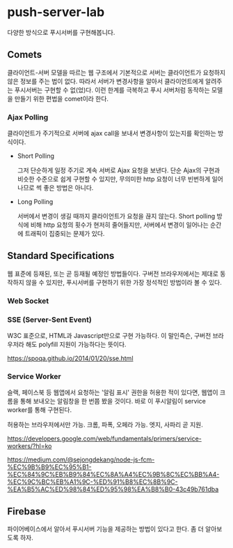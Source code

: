 # push-server-lab
다양한 방식으로 푸시서버를 구현해봅니다.



## Comets

클라이언트-서버 모델을 따르는 웹 구조에서 기본적으로 서버는 클라이언트가 요청하지 않은 정보를 주는 법이 없다. 따라서 서버가 변경사항을 알아서 클라이언트에게 알려주는 푸시서버는 구현할 수 없(었)다. 이런 한계를 극복하고 푸시 서버처럼 동작하는 모델을 만들기 위한 편법을 comet이라 한다.

### Ajax Polling

클라이언트가 주기적으로 서버에 ajax call을 보내서 변경사항이 있는지를 확인하는 방식이다.

* Short Polling

    그저 단순하게 일정 주기로 계속 서버로 Ajax 요청을 보낸다. 단순 Ajax의 구현과 비슷한 수준으로 쉽게 구현할 수 있지만, 무의미한 http 요청이 너무 빈번하게 일어나므로 썩 좋은 방법은 아니다.

* Long Polling

    서버에서 변경이 생길 때까지 클라이언트가 요청을 끊지 않는다. Short polling 방식에 비해 http 요청의 횟수가 현저히 줄어들지만, 서버에서 변경이 일어나는 순간에 트래픽이 집중되는 문제가 있다.



## Standard Specifications

웹 표준에 등재된, 또는 곧 등재될 예정인 방법들이다. 구버전 브라우저에서는 제대로 동작하지 않을 수 있지만, 푸시서버를 구현하기 위한 가장 정석적인 방법이라 볼 수 있다.

### Web Socket



### SSE (Server-Sent Event)

W3C 표준으로, HTML과 Javascript만으로 구현 가능하다. 이 말인즉슨, 구버전 브라우저라 해도 polyfill 지원이 가능하다는 뜻이다.

https://spoqa.github.io/2014/01/20/sse.html

### Service Worker

슬랙, 페이스북 등 웹앱에서 요청하는 '알림 표시' 권한을 허용한 적이 있다면, 웹앱이 크롬을 통해 보내오는 알림창을 한 번쯤 봤을 것이다. 바로 이 푸시알림이 service worker를 통해 구현된다.

허용하는 브라우저에서만 가능. 크롬, 파폭, 오페라 가능. 엣지, 사파리 곧 지원.

https://developers.google.com/web/fundamentals/primers/service-workers/?hl=ko

https://medium.com/@sejongdekang/node-js-fcm-%EC%9B%B9%EC%95%B1-%EC%84%9C%EB%B9%84%EC%8A%A4%EC%9B%8C%EC%BB%A4-%EC%9C%BC%EB%A1%9C-%ED%91%B8%EC%8B%9C-%EA%B5%AC%ED%98%84%ED%95%98%EA%B8%B0-43c49b761dba



## Firebase

파이어베이스에서 알아서 푸시서버 기능을 제공하는 방법이 있다고 한다. 좀 더 알아보도록 하자.